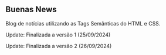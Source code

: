 ## Buenas News

Blog de notícias utilizando as Tags Semânticas do HTML e CSS.

Update: Finalizada a versão 1 (25/09/2024)

Update: Finalizada a versão 2 (26/09/2024)
